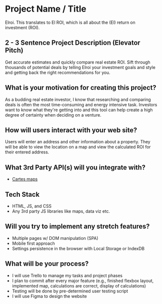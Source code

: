 # Project Name / Title

Elroi.  This translates to El ROI, which is all about the (El) return on investment (ROI). 

## 2 - 3 Sentence Project Description (Elevator Pitch)

Get accurate estimates and quickly compare real estate ROI.  Sift through thousands of potential deals by telling Elroi your investment goals and style and getting back the right recommendations for you.

## What is your motivation for creating this project?

As a budding real estate investor, I know that researching and comparing deals is often the most time-consuming and energy intensive task. Investors want to know what they're getting into and this tool can help create a high degree of certainty when deciding on a venture. 

## How will users interact with your web site?

Users will enter an address and other information about a property.  They will be able to view the location on a map and view the calculated ROI for their entered address.

## What 3rd Party API(s) will you integrate with?

* [Cartes maps](https://github.com/M-Media-Group/Cartes.io/wiki/API)

## Tech Stack

* HTML, JS, and CSS
* Any 3rd party JS libraries like maps, data viz etc.

## Will you try to implement any stretch features?

* Multiple pages w/ DOM manipulation (SPA)
* Mobile first approach
* Settings persistence in the browser with Local Storage or IndexDB

## What will be your process?

* I will use Trello to manage my tasks and project phases
* I plan to commit after every major feature (e.g., finished flexbox layout, implemented map, calculations are correct, display of calculations)  
* Testing will be done by pre-determined user testing script
* I will use Figma to design the website
